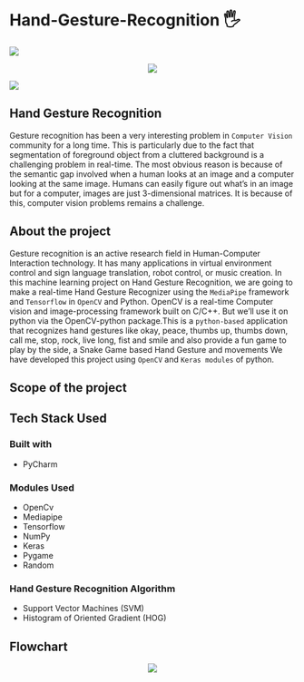 # Hand-Gesture-Recognition 🖐
<a href="https://www.youtube.com/watch?v=dQw4w9WgXcQ"><img src="https://user-images.githubusercontent.com/73097560/115834477-dbab4500-a447-11eb-908a-139a6edaec5c.gif"></a>
<p align="center">
  <img src="https://user-images.githubusercontent.com/84536833/175758358-1931e49b-07dd-4092-b42c-f27e285533e6.jpg" />
</p>
<a href="https://www.youtube.com/watch?v=dQw4w9WgXcQ"><img src="https://user-images.githubusercontent.com/73097560/115834477-dbab4500-a447-11eb-908a-139a6edaec5c.gif"></a>

## Hand Gesture Recognition  

Gesture recognition has been a very interesting problem in `Computer Vision` community for a long time. This is particularly due to the fact that segmentation of foreground object from a cluttered background is a challenging problem in real-time. The most obvious reason is because of the semantic gap involved when a human looks at an image and a computer looking at the same image. Humans can easily figure out what’s in an image but for a computer, images are just 3-dimensional matrices. It is because of this, computer vision problems remains a challenge.

## About the project

Gesture recognition is an active research field in Human-Computer Interaction technology. It has many applications in virtual environment control and sign language translation, robot control, or music creation. In this machine learning project on Hand Gesture Recognition, we are going to make a real-time Hand Gesture Recognizer using the `MediaPipe` framework and `Tensorflow` in `OpenCV` and Python.
OpenCV is a real-time Computer vision and image-processing framework built on C/C++. But we’ll use it on python via the OpenCV-python package.This is a `python-based` application that recognizes hand gestures like okay, peace, thumbs up, thumbs down, call me, stop, rock, live long, fist and smile and also provide a fun game to play by the side, a Snake Game based Hand Gesture and movements We have developed this project using `OpenCV` and `Keras modules` of python. 

## Scope of the project

## Tech Stack Used

### Built with
* PyCharm

### Modules Used
* OpenCv
* Mediapipe
* Tensorflow
* NumPy
* Keras
* Pygame
* Random

### Hand Gesture Recognition Algorithm
* Support Vector Machines (SVM)
* Histogram of Oriented Gradient (HOG)

## Flowchart
<p align="center">
  <img src="https://user-images.githubusercontent.com/84536833/175759763-50d24d3c-db75-4214-b260-362ed3bc16bd.jpg"/>
</p>
